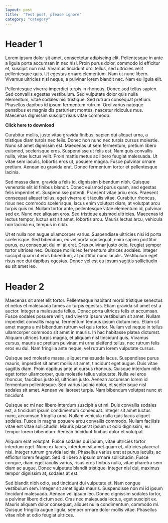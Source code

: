```yaml
---
layout: post
title:  "Test post, please ignore"
category: "category"
---
```


# Header 1

Lorem ipsum dolor sit amet, consectetur adipiscing elit. Pellentesque in ante a ligula porta accumsan in nec nisl. Proin purus dolor, commodo id efficitur et, suscipit non nisl. Vivamus tincidunt orci tellus, sed ultricies velit pellentesque quis. Ut egestas ornare elementum. Nam ut nunc libero. Vivamus ultricies nisi neque, a pulvinar lorem blandit nec. Nam eu ligula elit.

<!--more-->

Pellentesque viverra imperdiet turpis in rhoncus. Donec sed tellus sapien. Sed convallis egestas vestibulum. Sed vulputate dolor quis nulla elementum, vitae sodales nisi tristique. Sed rutrum consequat pretium. Phasellus dapibus id ipsum fermentum rutrum. Orci varius natoque penatibus et magnis dis parturient montes, nascetur ridiculus mus. Maecenas dignissim suscipit risus vitae commodo.

**Click here to download**

Curabitur mollis, justo vitae gravida finibus, sapien dui aliquet urna, a tristique diam turpis nec felis. Donec non nunc nec turpis cursus molestie. Nunc sit amet dignissim est. Maecenas ut sem fermentum, pretium libero euismod, scelerisque eros. Suspendisse ut felis est. Nam quis convallis nulla, vitae luctus velit. Proin mattis metus ac libero feugiat malesuada. Ut vitae sem iaculis, lobortis eros ut, posuere magna. Fusce pulvinar ornare pretium. Aenean eu gravida erat. Donec fermentum tortor et pellentesque lacinia.

Sed massa diam, gravida a felis id, dignissim bibendum nibh. Quisque venenatis elit id finibus blandit. Donec euismod purus quam, sed egestas felis imperdiet et. Suspendisse potenti. Praesent vitae arcu eros. Praesent consequat aliquet tellus, eget viverra elit iaculis vitae. Curabitur rhoncus, risus nec commodo scelerisque, lacus enim volutpat diam, at volutpat arcu turpis quis mi. Nullam tortor ante, pellentesque vitae elementum id, pulvinar sed ex. Nunc nec aliquam eros. Sed tristique euismod ultricies. Maecenas id lectus tempor, luctus est sit amet, lobortis arcu. Mauris lectus arcu, vehicula non lacinia eu, tempus in nibh.

Ut et nulla non augue ullamcorper varius. Suspendisse ultricies nisi id porta scelerisque. Sed bibendum, ex vel porta consequat, enim sapien porttitor purus, eu consequat dui mi at erat. Cras pulvinar justo odio, feugiat semper tortor ultrices nec. Quisque mollis leo fermentum ultrices sodales. Integer suscipit quam ut eros bibendum, at porttitor nunc iaculis. Vestibulum eget risus nec dui dapibus egestas. Donec vel est eu ipsum sagittis sollicitudin eu sit amet leo.

# Header 2

Maecenas sit amet elit tortor. Pellentesque habitant morbi tristique senectus et netus et malesuada fames ac turpis egestas. Etiam gravida sit amet est a auctor. Integer a malesuada tellus. Donec porta ultrices felis et accumsan. Fusce sodales posuere velit, sed viverra ipsum vestibulum sit amet. Nullam imperdiet convallis magna, fermentum tempus ipsum dictum nec. Etiam sit amet magna a mi bibendum rutrum vel quis tortor. Nullam vel neque in tellus ullamcorper commodo sit amet in mauris. In hac habitasse platea dictumst. Aliquam ultrices turpis magna, et aliquam nisl tincidunt quis. Vivamus cursus, mauris ac pretium pulvinar, mi urna eleifend tellus, nec rutrum felis eros eu dui. Nam fringilla ante neque, vel rutrum lorem vulputate cursus.

Quisque sed molestie massa, aliquet malesuada lacus. Suspendisse purus mauris, imperdiet sit amet mollis sit amet, tincidunt eget augue. Duis vitae sagittis diam. Proin dapibus ante at cursus rhoncus. Quisque interdum nibh eget tortor ullamcorper, quis molestie tellus vulputate. Nulla vel eros rhoncus, faucibus justo id, ultricies justo. Aenean accumsan lorem id fermentum pellentesque. Sed varius lacinia dolor, et scelerisque nisl sodales sit amet. Aenean vel laoreet turpis. Nam bibendum volutpat nunc et tincidunt.

Quisque ac mi nec libero interdum suscipit a ut mi. Duis convallis sodales est, a tincidunt ipsum condimentum consequat. Integer sit amet luctus nunc, accumsan fringilla urna. Nullam vehicula nulla quis lacus aliquet sodales. Fusce in magna posuere arcu convallis commodo. Nullam facilisis vitae est vitae sollicitudin. Mauris placerat ipsum ut odio dignissim, eu tempor lorem bibendum. Aenean tincidunt finibus dolor et volutpat.

Aliquam erat volutpat. Fusce sodales dui ipsum, vitae ultricies tortor interdum eget. Nunc ex lacus, interdum sit amet quam et, ultricies placerat nisi. Integer rutrum gravida lacinia. Phasellus varius erat at purus iaculis, ac efficitur lorem feugiat. Sed id libero a ipsum ornare sollicitudin. Fusce congue, diam eget iaculis varius, risus eros finibus nulla, vitae pharetra sem diam ac augue. Donec vulputate blandit tristique. Integer nisl dui, maximus tempor dignissim at, sodales at est.

Sed blandit nibh odio, sed tincidunt dui vulputate et. Nam congue vestibulum sem. Integer sit amet ligula mauris. Suspendisse non mi id ipsum tincidunt malesuada. Aenean vel ipsum leo. Donec dignissim sodales tortor, a pulvinar libero dictum sed. Cras nec malesuada lectus, eget suscipit ex. Mauris aliquam dolor consequat, aliquet nulla condimentum, commodo mi. Quisque fringilla augue ligula, semper ornare dolor mollis vitae. Phasellus vitae nibh at odio feugiat ultrices.
